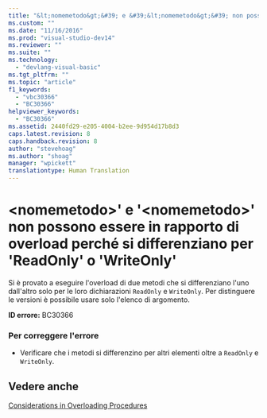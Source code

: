 ```yaml
---
title: "&lt;nomemetodo&gt;&#39; e &#39;&lt;nomemetodo&gt;&#39; non possono essere in rapporto di overload perch&#233; si differenziano per &#39;ReadOnly&#39; o &#39;WriteOnly&#39; | Microsoft Docs"
ms.custom: ""
ms.date: "11/16/2016"
ms.prod: "visual-studio-dev14"
ms.reviewer: ""
ms.suite: ""
ms.technology: 
  - "devlang-visual-basic"
ms.tgt_pltfrm: ""
ms.topic: "article"
f1_keywords: 
  - "vbc30366"
  - "BC30366"
helpviewer_keywords: 
  - "BC30366"
ms.assetid: 2440fd29-e205-4004-b2ee-9d954d17b8d3
caps.latest.revision: 8
caps.handback.revision: 8
author: "stevehoag"
ms.author: "shoag"
manager: "wpickett"
translationtype: Human Translation
---
```

# &lt;nomemetodo&gt;&#39; e &#39;&lt;nomemetodo&gt;&#39; non possono essere in rapporto di overload perch&#233; si differenziano per &#39;ReadOnly&#39; o &#39;WriteOnly&#39;
Si è provato a eseguire l'overload di due metodi che si differenziano l'uno dall'altro solo per le loro dichiarazioni `ReadOnly` e `WriteOnly`. Per distinguere le versioni è possibile usare solo l'elenco di argomento.  
  
 **ID errore:** BC30366  
  
### Per correggere l'errore  
  
-   Verificare che i metodi si differenzino per altri elementi oltre a `ReadOnly` e `WriteOnly`.  
  
## Vedere anche  
 [Considerations in Overloading Procedures](../../visual-basic/programming-guide/language-features/procedures/considerations-in-overloading-procedures.md)